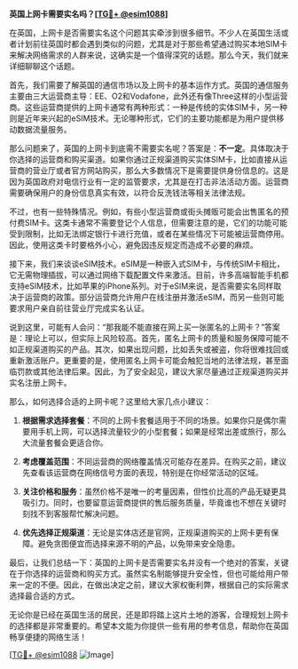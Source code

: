 **英国上网卡需要实名吗？[[TG💪+ @esim1088](https://t.me/s/esim1088)]**

在英国，上网卡是否需要实名这个问题其实牵涉到很多细节。不少人在英国生活或者计划前往英国时都会遇到类似的问题，尤其是对于那些希望通过购买本地SIM卡来解决网络需求的人群来说，这确实是一个值得深究的话题。那么今天，我们就来详细聊聊这个话题。

首先，我们需要了解英国的通信市场以及上网卡的基本运作方式。英国的通信服务主要由三大运营商主导：EE、O2和Vodafone，此外还有像Three这样的小型运营商。这些运营商提供的上网卡通常有两种形式：一种是传统的实体SIM卡，另一种则是近年来兴起的eSIM技术。无论哪种形式，它们的主要功能都是为用户提供移动数据流量服务。

那么问题来了，英国的上网卡到底需不需要实名呢？答案是：**不一定**。具体取决于你选择的运营商和购买渠道。如果你通过正规渠道购买实体SIM卡，比如直接从运营商的营业厅或者官方网站购买，那么大多数情况下是需要提供身份信息的。这是因为英国政府对电信行业有一定的监管要求，尤其是在打击非法活动方面。运营商需要确保用户的身份信息真实有效，以符合反洗钱法等相关法律法规。

不过，也有一些特殊情况。例如，有些小型运营商或街头摊贩可能会出售匿名的预付费SIM卡。这类卡通常不需要登记个人信息，但需要注意的是，它们的功能可能受到限制，比如无法绑定银行卡进行充值，或者在某些情况下可能被运营商停用。因此，使用这类卡时要格外小心，避免因违反规定而造成不必要的麻烦。

接下来，我们来谈谈eSIM技术。eSIM是一种嵌入式SIM卡，与传统SIM卡相比，它无需物理插拔，可以通过网络下载配置文件来激活。目前，许多高端智能手机都支持eSIM技术，比如苹果的iPhone系列。对于eSIM来说，是否需要实名同样取决于运营商的政策。部分运营商允许用户在线注册并激活eSIM，而另一些则可能要求用户亲自前往营业厅完成实名认证。

说到这里，可能有人会问：“那我能不能直接在网上买一张匿名的上网卡？”答案是：理论上可以，但实际上风险较高。首先，匿名上网卡的质量和服务保障可能不如正规渠道购买的产品。其次，如果出现问题，比如丢失或被盗，你将很难找回或重新激活账户。更重要的是，使用匿名上网卡可能会触犯当地的法律法规，甚至面临罚款或其他法律后果。因此，为了安全起见，建议大家尽量通过正规渠道购买并实名注册上网卡。

那么，如何选择合适的上网卡呢？这里给大家几点小建议：

1. **根据需求选择套餐**：不同的上网卡套餐适用于不同的场景。如果你只是偶尔需要用手机上网，可以选择流量较少的小型套餐；如果是经常出差或旅行，那么大流量套餐会更适合你。
   
2. **考虑覆盖范围**：不同运营商的网络覆盖情况可能存在差异。在购买之前，建议先查看该运营商在网络信号方面的表现，特别是在你经常活动的区域。

3. **关注价格和服务**：虽然价格不是唯一的考量因素，但性价比高的产品无疑更具吸引力。同时，也要留意运营商提供的售后服务质量，毕竟谁也不想在关键时刻找不到客服帮忙解决问题。

4. **优先选择正规渠道**：无论是实体店还是官网，正规渠道购买的上网卡更有保障。避免贪图便宜而选择来源不明的产品，以免带来安全隐患。

最后，让我们总结一下：英国的上网卡是否需要实名并没有一个绝对的答案，关键在于你选择的运营商和购买方式。虽然实名制能够提升安全性，但也可能给用户带来一定的不便。因此，在做出决定之前，建议大家权衡利弊，根据自己的实际需求选择最合适的方式。

无论你是已经在英国生活的居民，还是即将踏上这片土地的游客，合理规划上网卡的选择都是非常重要的。希望本文能为你提供一些有用的参考信息，帮助你在英国畅享便捷的网络生活！

[[TG💪+ @esim1088](https://t.me/s/esim1088) ![Image](https://i.postimg.cc/4NQfJmqS/Snipaste-2025-05-13-00-14-12.png)]